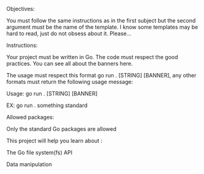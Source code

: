 Objectives:

You must follow the same instructions as in the first subject but the second argument must be the name of the template. I know some templates may be hard to read, just do not obsess about it. Please...


Instructions:

Your project must be written in Go.
The code must respect the good practices.
You can see all about the banners here.

The usage must respect this format go run . [STRING] [BANNER], any other formats must return the following usage message:

Usage: go run . [STRING] [BANNER]

EX: go run . something standard





Allowed packages:

Only the standard Go packages are allowed




This project will help you learn about :

The Go file system(fs) API

Data manipulation
